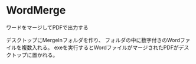 # WordMerge
ワードをマージしてPDFで出力する

デスクトップにMergeInフォルダを作り、
フォルダの中に数字付きのWordファイルを複数入れる。
exeを実行するとWordファイルがマージされたPDFがデスクトップに置かれる。

